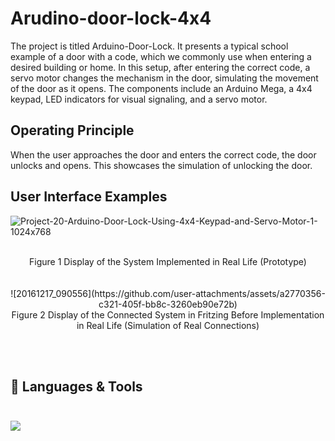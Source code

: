# Arudino-door-lock-4x4

The project is titled Arduino-Door-Lock. It presents a typical school example of a door with a code, which we commonly use when entering a desired building or home. In this setup, after entering the correct code, a servo motor changes the mechanism in the door, simulating the movement of the door as it opens. The components include an Arduino Mega, a 4x4 keypad, LED indicators for visual signaling, and a servo motor.

## Operating Principle
When the user approaches the door and enters the correct code, the door unlocks and opens. This showcases the simulation of unlocking the door.

## User Interface Examples

![Project-20-Arduino-Door-Lock-Using-4x4-Keypad-and-Servo-Motor-1-1024x768](https://github.com/user-attachments/assets/859e570c-f832-4c88-81dc-fbc6dc1f929e)

<br>
<div style="text-align: center;"> 
Figure 1 Display of the System Implemented in Real Life (Prototype)
</div>
<br><br>
<div style="text-align: center;"> 
![20161217_090556](https://github.com/user-attachments/assets/a2770356-c321-405f-bb8c-3260eb90e72b)
<br>
Figure 2 Display of the Connected System in Fritzing Before Implementation in Real Life (Simulation of Real Connections)
</div>

<br><br>

## 🧰 Languages & Tools <br><br>

<img src="https://skillicons.dev/icons?i=arduino,cpp"/>

